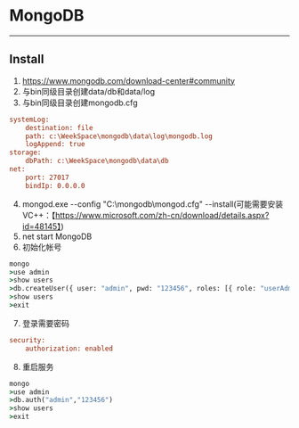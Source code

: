 # MongoDB

---

## Install
1. https://www.mongodb.com/download-center#community
2. 与bin同级目录创建data/db和data/log
3. 与bin同级目录创建mongodb.cfg

```cfg
systemLog:
	destination: file
	path: c:\WeekSpace\mongodb\data\log\mongodb.log
	logAppend: true
storage:
	dbPath: c:\WeekSpace\mongodb\data\db
net:
	port: 27017
	bindIp: 0.0.0.0
```
4. mongod.exe --config "C:\mongodb\mongod.cfg" --install(可能需要安装VC++：【https://www.microsoft.com/zh-cn/download/details.aspx?id=48145】)
5. net start MongoDB
6. 初始化帐号
```cmd
mongo
>use admin
>show users
>db.createUser({ user: "admin", pwd: "123456", roles: [{ role: "userAdminAnyDatabase", db: "admin" }] })
>show users
>exit
```
7. 登录需要密码
```cfg
security:
	authorization: enabled
```
8. 重启服务
```cmd
mongo
>use admin
>db.auth("admin","123456")
>show users
>exit
```
